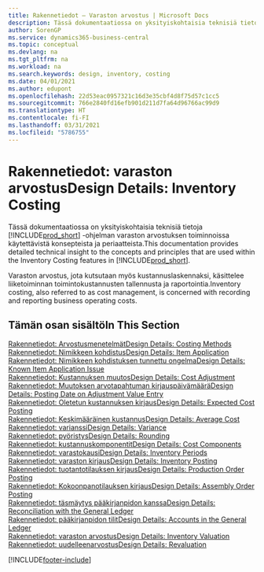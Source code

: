 ```yaml
---
title: Rakennetiedot – Varaston arvostus | Microsoft Docs
description: Tässä dokumentaatiossa on yksityiskohtaisia teknisiä tietoja Business Central -sovelluksen varaston arvostuksen toiminnoissa käytettävistä konsepteista ja periaatteista.
author: SorenGP
ms.service: dynamics365-business-central
ms.topic: conceptual
ms.devlang: na
ms.tgt_pltfrm: na
ms.workload: na
ms.search.keywords: design, inventory, costing
ms.date: 04/01/2021
ms.author: edupont
ms.openlocfilehash: 22d53eac0957321c16d3e35cbf4d8f75d57c1cc5
ms.sourcegitcommit: 766e2840fd16efb901d211d7fa64d96766ac99d9
ms.translationtype: HT
ms.contentlocale: fi-FI
ms.lasthandoff: 03/31/2021
ms.locfileid: "5786755"
---
```

# <a name="design-details-inventory-costing"></a><span data-ttu-id="51474-103">Rakennetiedot: varaston arvostus</span><span class="sxs-lookup"><span data-stu-id="51474-103">Design Details: Inventory Costing</span></span>
<span data-ttu-id="51474-104">Tässä dokumentaatiossa on yksityiskohtaisia teknisiä tietoja [!INCLUDE[prod_short](includes/prod_short.md)] -ohjelman varaston arvostuksen toiminnoissa käytettävistä konsepteista ja periaatteista.</span><span class="sxs-lookup"><span data-stu-id="51474-104">This documentation provides detailed technical insight to the concepts and principles that are used within the Inventory Costing features in [!INCLUDE[prod_short](includes/prod_short.md)].</span></span>  

<span data-ttu-id="51474-105">Varaston arvostus, jota kutsutaan myös kustannuslaskennaksi, käsittelee liiketoiminnan toimintokustannusten tallennusta ja raportointia.</span><span class="sxs-lookup"><span data-stu-id="51474-105">Inventory costing, also referred to as cost management, is concerned with recording and reporting business operating costs.</span></span>  

## <a name="in-this-section"></a><span data-ttu-id="51474-106">Tämän osan sisältö</span><span class="sxs-lookup"><span data-stu-id="51474-106">In This Section</span></span>  
[<span data-ttu-id="51474-107">Rakennetiedot: Arvostusmenetelmät</span><span class="sxs-lookup"><span data-stu-id="51474-107">Design Details: Costing Methods</span></span>](design-details-costing-methods.md)  
[<span data-ttu-id="51474-108">Rakennetiedot: Nimikkeen kohdistus</span><span class="sxs-lookup"><span data-stu-id="51474-108">Design Details: Item Application</span></span>](design-details-item-application.md)  
[<span data-ttu-id="51474-109">Rakennetiedot: Nimikkeen kohdistuksen tunnettu ongelma</span><span class="sxs-lookup"><span data-stu-id="51474-109">Design Details: Known Item Application Issue</span></span>](design-details-inventory-zero-level-open-item-ledger-entries.md)  
[<span data-ttu-id="51474-110">Rakennetiedot: Kustannuksen muutos</span><span class="sxs-lookup"><span data-stu-id="51474-110">Design Details: Cost Adjustment</span></span>](design-details-cost-adjustment.md)  
[<span data-ttu-id="51474-111">Rakennetiedot: Muutoksen arvotapahtuman kirjauspäivämäärä</span><span class="sxs-lookup"><span data-stu-id="51474-111">Design Details: Posting Date on Adjustment Value Entry</span></span>](design-details-inventory-adjustment-value-entry-posting-date.md)  
[<span data-ttu-id="51474-112">Rakennetiedot: Oletetun kustannuksen kirjaus</span><span class="sxs-lookup"><span data-stu-id="51474-112">Design Details: Expected Cost Posting</span></span>](design-details-expected-cost-posting.md)  
[<span data-ttu-id="51474-113">Rakennetiedot: Keskimääräinen kustannus</span><span class="sxs-lookup"><span data-stu-id="51474-113">Design Details: Average Cost</span></span>](design-details-average-cost.md)  
[<span data-ttu-id="51474-114">Rakennetiedot: varianssi</span><span class="sxs-lookup"><span data-stu-id="51474-114">Design Details: Variance</span></span>](design-details-variance.md)  
[<span data-ttu-id="51474-115">Rakennetiedot: pyöristys</span><span class="sxs-lookup"><span data-stu-id="51474-115">Design Details: Rounding</span></span>](design-details-rounding.md)  
[<span data-ttu-id="51474-116">Rakennetiedot: kustannuskomponentit</span><span class="sxs-lookup"><span data-stu-id="51474-116">Design Details: Cost Components</span></span>](design-details-cost-components.md)  
[<span data-ttu-id="51474-117">Rakennetiedot: varastokausi</span><span class="sxs-lookup"><span data-stu-id="51474-117">Design Details: Inventory Periods</span></span>](design-details-inventory-periods.md)  
[<span data-ttu-id="51474-118">Rakennetiedot: varaston kirjaus</span><span class="sxs-lookup"><span data-stu-id="51474-118">Design Details: Inventory Posting</span></span>](design-details-inventory-posting.md)  
[<span data-ttu-id="51474-119">Rakennetiedot: tuotantotilauksen kirjaus</span><span class="sxs-lookup"><span data-stu-id="51474-119">Design Details: Production Order Posting</span></span>](design-details-production-order-posting.md)  
[<span data-ttu-id="51474-120">Rakennetiedot: Kokoonpanotilauksen kirjaus</span><span class="sxs-lookup"><span data-stu-id="51474-120">Design Details: Assembly Order Posting</span></span>](design-details-assembly-order-posting.md)  
[<span data-ttu-id="51474-121">Rakennetiedot: täsmäytys pääkirjanpidon kanssa</span><span class="sxs-lookup"><span data-stu-id="51474-121">Design Details: Reconciliation with the General Ledger</span></span>](design-details-reconciliation-with-the-general-ledger.md)  
[<span data-ttu-id="51474-122">Rakennetiedot: pääkirjanpidon tilit</span><span class="sxs-lookup"><span data-stu-id="51474-122">Design Details: Accounts in the General Ledger</span></span>](design-details-accounts-in-the-general-ledger.md)  
[<span data-ttu-id="51474-123">Rakennetiedot: varaston arvostus</span><span class="sxs-lookup"><span data-stu-id="51474-123">Design Details: Inventory Valuation</span></span>](design-details-inventory-valuation.md)  
[<span data-ttu-id="51474-124">Rakennetiedot: uudelleenarvostus</span><span class="sxs-lookup"><span data-stu-id="51474-124">Design Details: Revaluation</span></span>](design-details-revaluation.md)


[!INCLUDE[footer-include](includes/footer-banner.md)]